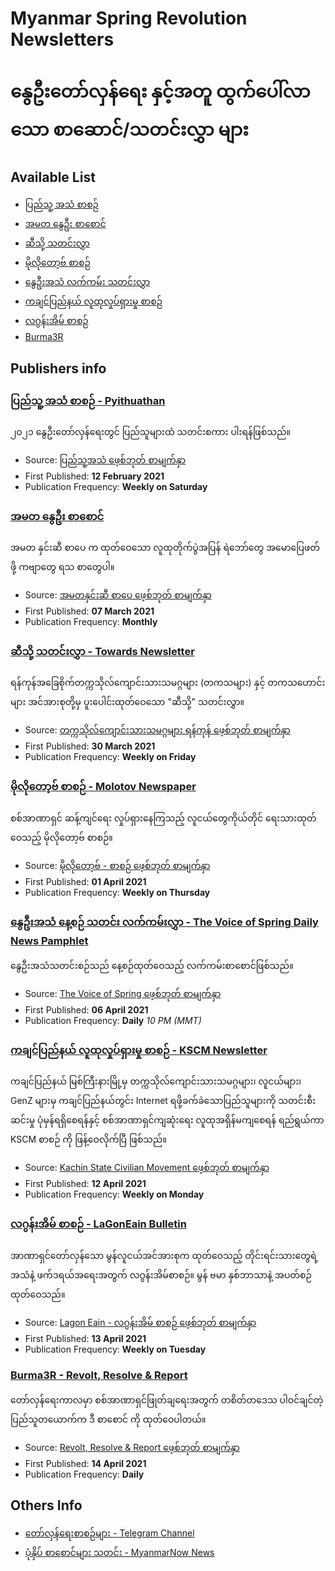 # Myanmar Spring Revolution Newsletters
# နွေဦးတော်လှန်ရေး နှင့်အတူ ထွက်ပေါ်လာသော စာဆောင်/သတင်းလွှာ များ

## Available List
- [ပြည်သူ့ အသံ စာစဉ်](./pyithuathan-ပြည်သူ့အသံ)
- [အမတ နွေဦး စာစောင်](./amata_spring-အမတနွေဦးစာစောင်)
- [ဆီသို့ သတင်းလွှာ](./towards-ဆီသို့)
- [မိုလိုတော့ဗ် စာစဉ်](./molotov-မိုလိုတော့ဗ်)
- [နွေဦးအသံ လက်ကမ်း သတင်းလွှာ](./the_voice_of_spring-နွေဦးအသံ)
- [ကချင်ပြည်နယ် လူထုလှုပ်ရှားမှု စာစဉ်](./kscm-ကချင်ပြည်နယ်လူထုလှုပ်ရှားမှုစာစဉ်)
- [လဂွန်းအိမ် စာစဉ်](./lagooneain-လဂွန်းအိမ်)
- [Burma3R](./revolt_resolve_&_report-Burma3R)

## Publishers info
### [ပြည်သူ့ အသံ စာစဉ် - Pyithuathan](./pyithuathan-ပြည်သူ့အသံ)
၂၀၂၁ နွေဦးတော်လှန်ရေးတွင် ပြည်သူများထံ သတင်းစကား ပါးရန်ဖြစ်သည်။
- Source: [ပြည်သူ့အသံ ဖေ့စ်ဘုတ် စာမျက်နှာ](https://www.facebook.com/PTATEditor)
- First Published: **12 February 2021**
- Publication Frequency: **Weekly on Saturday**
### [အမတ နွေဦး စာစောင်](./amata_spring-အမတနွေဦးစာစောင်)
အမတ နှင်းဆီ စာပေ က ထုတ်ဝေသော လူထုတိုက်ပွဲအပြန် ရဲဘော်တွေ အမောပြေဖတ်ဖို့ ကဗျာတွေ ရသ စာတွေပါ။
- Source: [အမတနှင်းဆီ စာပေ ဖေ့စ်ဘုတ် စာမျက်နှာ](https://www.facebook.com/amatarosesarpay)
- First Published: **07 March 2021**
- Publication Frequency: **Monthly**
### [ဆီသို့ သတင်းလွှာ - Towards Newsletter](./towards-ဆီသို့)
ရန်ကုန်အခြေစိုက်တက္ကသိုလ်ကျောင်းသားသမဂ္ဂများ (တကသများ) နှင့် တကသဟောင်းများ အင်အားစုတို့မှ ပူးပေါင်းထုတ်ဝေသော "ဆီသို့" သတင်းလွှာ။
- Source: [တက္ကသိုလ်ကျောင်းသားသမဂ္ဂများ ရန်ကုန် ဖေ့စ်ဘုတ် စာမျက်နှာ](https://www.facebook.com/asuyangon)
- First Published: **30 March 2021**
- Publication Frequency: **Weekly on Friday**
### [မိုလိုတော့ဗ် စာစဉ် - Molotov Newspaper](./molotov-မိုလိုတော့ဗ်)
စစ်အာဏာရှင် ဆန့်ကျင်ရေး လှုပ်ရှားနေကြသည့် လူငယ်တွေကိုယ်တိုင် ရေးသားထုတ်ဝေသည့် မိုလိုတော့ဗ် စာစဉ်။
- Source: [မိုလိုတော့ဗ် - စာစဉ် ဖေ့စ်ဘုတ် စာမျက်နှာ](https://www.facebook.com/Molotov.to.Read)
- First Published: **01 April 2021**
- Publication Frequency: **Weekly on Thursday**
### [နွေဦးအသံ နေ့စဉ် သတင်း လက်ကမ်းလွှာ - The Voice of Spring Daily News Pamphlet](./the_voice_of_spring-နွေဦးအသံ)
နွေဦးအသံသတင်းစဉ်သည် နေ့စဉ်ထုတ်ဝေသည့် လက်ကမ်းစာစောင်ဖြစ်သည်။
- Source: [The Voice of Spring ဖေ့စ်ဘုတ် စာမျက်နှာ](https://www.facebook.com/thevoiceofspring)
- First Published: **06 April 2021**
- Publication Frequency: **Daily** *10 PM (MMT)*
### [ကချင်ပြည်နယ် လူထုလှုပ်ရှားမှု စာစဉ် - KSCM Newsletter](./kscm-ကချင်ပြည်နယ်လူထုလှုပ်ရှားမှုစာစဉ်)
ကချင်ပြည်နယ် မြစ်ကြီးနားမြို့မှ တက္ကသိုလ်ကျောင်းသားသမဂ္ဂများ၊ လူငယ်များ၊ GenZ များမှ ကချင်ပြည်နယ်‌တွင်း Internet ရဖို့ခက်ခဲသောပြည်သူများကို သတင်းစီးဆင်းမှု ပုံမှန်ရရှိစေရန်နှင့် စစ်အာဏာရှင်ကျဆုံးရေး လူထုအရှိန်မကျစေရန် ရည်ရွယ်ကာ KSCM စာစဉ်  ကို ဖြန့်ဝေလိုက်ပြီ ဖြစ်သည်။
- Source: [Kachin State Civilian Movement ဖေ့စ်ဘုတ် စာမျက်နှာ](https://www.facebook.com/KachinCM/)
- First Published: **12 April 2021**
- Publication Frequency: **Weekly on Monday**
### [လဂွန်းအိမ် စာစဉ် - LaGonEain Bulletin](./lagooneain-လဂွန်းအိမ်)
အာဏာရှင်တော်လှန်သော မွန်လူငယ်အင်အားစုက ထုတ်ဝေသည့် တိုင်းရင်းသားတွေရဲ့အသံနဲ့ ဖက်ဒရယ်အရေးအတွက် လဂွန်းအိမ်စာစဉ်။
မွန် ဗမာ နှစ်ဘာသာနဲ့ အပတ်စဉ် ထုတ်ဝေသည်။
- Source: [Lagon Eain - လဂွန်းအိမ် စာစဉ် ဖေ့စ်ဘုတ် စာမျက်နှာ](https://www.facebook.com/Lagon-Eain-%E1%80%9C%E1%80%82%E1%80%BD%E1%80%94%E1%80%BA%E1%80%B8%E1%80%A1%E1%80%AD%E1%80%99%E1%80%BA-%E1%80%85%E1%80%AC%E1%80%85%E1%80%89%E1%80%BA-102760525268654)
- First Published: **13 April 2021**
- Publication Frequency: **Weekly on Tuesday**
### [Burma3R - Revolt, Resolve & Report](./revolt_resolve_&_report-Burma3R)
တော်လှန်ရေးကာလမှာ စစ်အာဏာရှင်ဖြုတ်ချရေးအတွက် တစိတ်တဒေသ ပါဝင်ချင်တဲ့ ပြည်သူတယောက်က ဒီ စာစောင် ကို ထုတ်ဝေပါတယ်။
- Source: [Revolt, Resolve & Report ဖေ့စ်ဘုတ် စာမျက်နှာ](https://www.facebook.com/burma3R)
- First Published: **14 April 2021**
- Publication Frequency: **Daily**

## Others Info
- [တော်လှန်ရေးစာစဉ်များ - Telegram Channel](https://t.me/MMSpringNewsletters)
- [ပုံနှိပ် စာစောင်များ သတင်း - MyanmarNow News](https://www.myanmar-now.org/mm/news/6436)